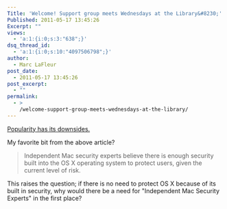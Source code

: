 ```yaml
---
Title: 'Welcome! Support group meets Wednesdays at the Library&#8230;'
Published: 2011-05-17 13:45:26
Excerpt: ""
views:
  - 'a:1:{i:0;s:3:"638";}'
dsq_thread_id:
  - 'a:1:{i:0;s:10:"4097506798";}'
author:
  - Marc LaFleur
post_date:
  - 2011-05-17 13:45:26
post_excerpt:
  - ""
permalink:
  - >
    /welcome-support-group-meets-wednesdays-at-the-library/
---
```

<a href="http://www.theglobeandmail.com/news/technology/tech-news/crooks-target-apple-macs-with-malware/article2025158/" target="_blank">Popularity has its downsides.</a>

My favorite bit from the above article?

<blockquote>Independent Mac security experts believe there is enough security built into the OS X operating system to protect users, given the current level of risk.</blockquote>

This raises the question; if there is no need to protect OS X because of its built in security, why would there be a need for "Independent Mac Security Experts" in the first place?